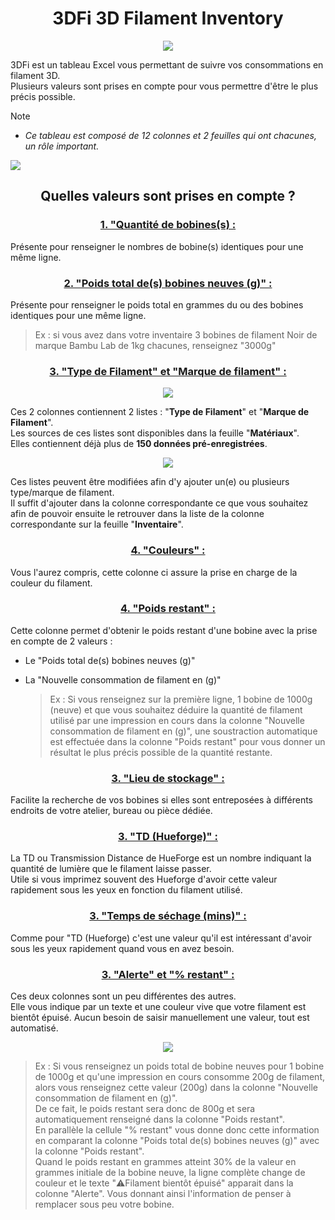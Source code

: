 <h1 align="center">3DFi 3D Filament Inventory</h1>

<p align="center">  
  <img src="https://github.com/user-attachments/assets/31af8efe-ef62-400f-9212-5ce13b734101"/>  
</p>

3DFi est un tableau Excel vous permettant de suivre vos consommations en filament 3D.  
Plusieurs valeurs sont prises en compte pour vous permettre d'être le plus précis possible. 

  > [!NOTE]
>* *Ce tableau est composé de 12 colonnes et 2 feuilles qui ont chacunes, un rôle important.*

 <img src="https://github.com/user-attachments/assets/00fee29d-f7b0-4838-9b5b-6ab21d8734ef"/> 


<h2 align="center">Quelles valeurs sont prises en compte ?</h2>  
  

<h3 align="center"><ins>1. "Quantité de bobines(s) :</ins></h3>  

   Présente pour renseigner le nombres de bobine(s) identiques pour une même ligne.

<h3 align="center"><ins>2. "Poids total de(s) bobines neuves (g)" :</ins></h3>

   Présente pour renseigner le poids total en grammes du ou des bobines identiques pour une même ligne.
   > Ex : si vous avez dans votre inventaire 3 bobines de filament Noir de marque Bambu Lab de 1kg chacunes, renseignez "3000g"
   
<h3 align="center"><ins>3. "Type de Filament" et "Marque de filament" :</ins></h3>  

<p align="center">  
<img src="https://github.com/user-attachments/assets/399afa3a-1b1d-4af3-8b2e-de2667a24441"/>
</p>  

  
Ces 2 colonnes contiennent 2 listes : "**Type de Filament**" et "**Marque de Filament**".  
Les sources de ces listes sont disponibles dans la feuille "**Matériaux**".  
Elles contiennent déjà plus de **150 données pré-enregistrées**.

<p align="center">  
<img src="https://github.com/user-attachments/assets/adbec5de-0775-45d9-8917-beb034a8c579"/>
</p>  

Ces listes peuvent être modifiées afin d'y ajouter un(e) ou plusieurs type/marque de filament.  
Il suffit d'ajouter dans la colonne correspondante ce que vous souhaitez afin de pouvoir ensuite le retrouver dans la liste de la colonne correspondante sur la feuille "**Inventaire**".

<h3 align="center"><ins>4. "Couleurs" :</ins></h3>  

  Vous l'aurez compris, cette colonne ci assure la prise en charge de la couleur du filament.  

<h3 align="center"><ins>4. "Poids restant" :</ins></h3>  

Cette colonne permet d'obtenir le poids restant d'une bobine avec la prise en compte de 2 valeurs :  
- Le "Poids total de(s) bobines neuves (g)"
- La "Nouvelle consommation de filament en (g)"

  > Ex : Si vous renseignez sur la première ligne, 1 bobine de 1000g (neuve) et que vous souhaitez déduire la quantité de filament utilisé par une impression en cours dans la colonne "Nouvelle consommation de filament en (g)",
  > une soustraction automatique est effectuée dans la colonne "Poids restant" pour vous donner un résultat le plus précis possible de la quantité restante.

<h3 align="center"><ins>3. "Lieu de stockage" :</ins></h3>  

Facilite la recherche de vos bobines si elles sont entreposées à différents endroits de votre atelier, bureau ou pièce dédiée.  

<h3 align="center"><ins>3. "TD (Hueforge)" :</ins></h3>

La TD ou Transmission Distance de HueForge est un nombre indiquant la quantité de lumière que le filament laisse passer.  
Utile si vous imprimez souvent des Hueforge d'avoir cette valeur rapidement sous les yeux en fonction du filament utilisé.

<h3 align="center"><ins>3. "Temps de séchage (mins)" :</ins></h3>  

Comme pour "TD (Hueforge) c'est une valeur qu'il est intéressant d'avoir sous les yeux rapidement quand vous en avez besoin.

<h3 align="center"><ins>3. "Alerte" et "% restant" :</ins></h3>  

Ces deux colonnes sont un peu différentes des autres.  
Elle vous indique par un texte et une couleur vive que votre filament est bientôt épuisé.
Aucun besoin de saisir manuellement une valeur, tout est automatisé.  

<p align="center">  
<img src="https://github.com/user-attachments/assets/1b905135-9b02-408d-80f2-acd02d426dd2"/>
</p>


> Ex : Si vous renseignez un poids total de bobine neuves pour 1 bobine de 1000g et qu'une impression en cours consomme 200g de filament, alors vous renseignez cette valeur (200g) dans la colonne "Nouvelle consommation de filament en (g)".<br>
> De ce fait, le poids restant sera donc de 800g et sera automatiquement renseigné dans la colonne "Poids restant".<br>
> En parallèle la cellule "% restant" vous donne donc cette information en comparant la colonne "Poids total de(s) bobines neuves (g)" avec la colonne "Poids restant".<br>
> Quand le poids restant en grammes atteint 30% de la valeur en grammes initiale de la bobine neuve, la ligne complète change de couleur et le texte "⚠️Filament bientôt épuisé" apparait dans la colonne "Alerte".
> Vous donnant ainsi l'information de penser à remplacer sous peu votre bobine. 
> 
